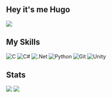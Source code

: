 ## Hey it's me Hugo 

![](http://github-profile-summary-cards.vercel.app/api/cards/profile-details?username=MagnierHugo&theme=ayu_mirage)

## My Skills

![C](https://img.shields.io/badge/c-%2300599C.svg?style=for-the-badge&logo=c&logoColor=white)
![C#](https://img.shields.io/badge/c%23-%23239120.svg?style=for-the-badge&logo=csharp&logoColor=white)
![.Net](https://img.shields.io/badge/.NET-5C2D91?style=for-the-badge&logo=.net&logoColor=white)
![Python](https://img.shields.io/badge/python-3670A0?style=for-the-badge&logo=python&logoColor=ffdd54)
![Git](https://img.shields.io/badge/git-%23F05033.svg?style=for-the-badge&logo=git&logoColor=white)
![Unity](https://img.shields.io/badge/unity-%23000000.svg?style=for-the-badge&logo=unity&logoColor=white)

## Stats

![](http://github-profile-summary-cards.vercel.app/api/cards/stats?username=MagnierHugo&theme=ayu_mirage)
![](http://github-profile-summary-cards.vercel.app/api/cards/repos-per-language?username=MagnierHugo&theme=ayu_mirage)

